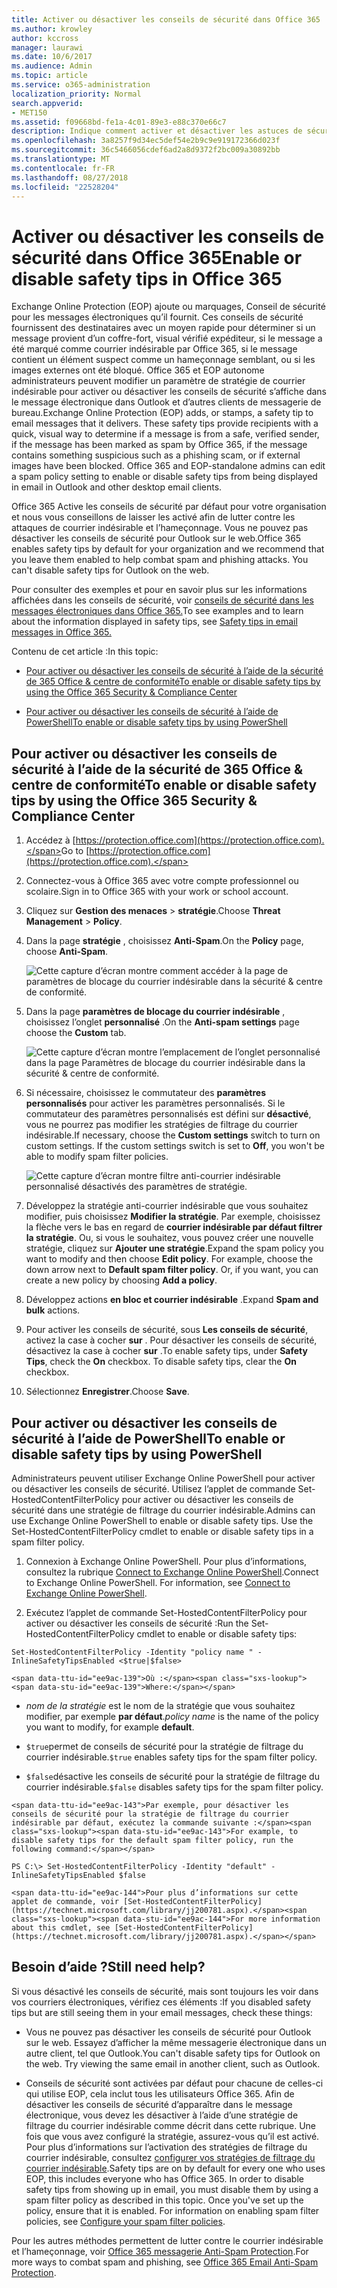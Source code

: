 ```yaml
---
title: Activer ou désactiver les conseils de sécurité dans Office 365
ms.author: krowley
author: kccross
manager: laurawi
ms.date: 10/6/2017
ms.audience: Admin
ms.topic: article
ms.service: o365-administration
localization_priority: Normal
search.appverid:
- MET150
ms.assetid: f09668bd-fe1a-4c01-89e3-e88c370e66c7
description: Indique comment activer et désactiver les astuces de sécurité dans les messages électroniques à des administrateurs Office 365 et EOP.
ms.openlocfilehash: 3a8257f9d34ec5def54e2b9c9e919172366d023f
ms.sourcegitcommit: 36c5466056cdef6ad2a8d9372f2bc009a30892bb
ms.translationtype: MT
ms.contentlocale: fr-FR
ms.lasthandoff: 08/27/2018
ms.locfileid: "22528204"
---
```

# <a name="enable-or-disable-safety-tips-in-office-365"></a><span data-ttu-id="ee9ac-103">Activer ou désactiver les conseils de sécurité dans Office 365</span><span class="sxs-lookup"><span data-stu-id="ee9ac-103">Enable or disable safety tips in Office 365</span></span>

<span data-ttu-id="ee9ac-p101">Exchange Online Protection (EOP) ajoute ou marquages, Conseil de sécurité pour les messages électroniques qu’il fournit. Ces conseils de sécurité fournissent des destinataires avec un moyen rapide pour déterminer si un message provient d’un coffre-fort, visual vérifié expéditeur, si le message a été marqué comme courrier indésirable par Office 365, si le message contient un élément suspect comme un hameçonnage semblant, ou si les images externes ont été bloqué. Office 365 et EOP autonome administrateurs peuvent modifier un paramètre de stratégie de courrier indésirable pour activer ou désactiver les conseils de sécurité s’affiche dans le message électronique dans Outlook et d’autres clients de messagerie de bureau.</span><span class="sxs-lookup"><span data-stu-id="ee9ac-p101">Exchange Online Protection (EOP) adds, or stamps, a safety tip to email messages that it delivers. These safety tips provide recipients with a quick, visual way to determine if a message is from a safe, verified sender, if the message has been marked as spam by Office 365, if the message contains something suspicious such as a phishing scam, or if external images have been blocked. Office 365 and EOP-standalone admins can edit a spam policy setting to enable or disable safety tips from being displayed in email in Outlook and other desktop email clients.</span></span> 
  
<span data-ttu-id="ee9ac-p102">Office 365 Active les conseils de sécurité par défaut pour votre organisation et nous vous conseillons de laisser les activé afin de lutter contre les attaques de courrier indésirable et l’hameçonnage. Vous ne pouvez pas désactiver les conseils de sécurité pour Outlook sur le web.</span><span class="sxs-lookup"><span data-stu-id="ee9ac-p102">Office 365 enables safety tips by default for your organization and we recommend that you leave them enabled to help combat spam and phishing attacks. You can't disable safety tips for Outlook on the web.</span></span>
  
<span data-ttu-id="ee9ac-109">Pour consulter des exemples et pour en savoir plus sur les informations affichées dans les conseils de sécurité, voir [conseils de sécurité dans les messages électroniques dans Office 365.](safety-tips-in-office-365.md)</span><span class="sxs-lookup"><span data-stu-id="ee9ac-109">To see examples and to learn about the information displayed in safety tips, see [Safety tips in email messages in Office 365.](safety-tips-in-office-365.md)</span></span>
  
<span data-ttu-id="ee9ac-110">Contenu de cet article :</span><span class="sxs-lookup"><span data-stu-id="ee9ac-110">In this topic:</span></span>
  
- [<span data-ttu-id="ee9ac-111">Pour activer ou désactiver les conseils de sécurité à l’aide de la sécurité de 365 Office &amp; centre de conformité</span><span class="sxs-lookup"><span data-stu-id="ee9ac-111">To enable or disable safety tips by using the Office 365 Security &amp; Compliance Center</span></span>](enable-or-disable-safety-tips.md#SandCCsafetytip)
    
- [<span data-ttu-id="ee9ac-112">Pour activer ou désactiver les conseils de sécurité à l’aide de PowerShell</span><span class="sxs-lookup"><span data-stu-id="ee9ac-112">To enable or disable safety tips by using PowerShell</span></span>](enable-or-disable-safety-tips.md#pshellsafetytip)
    
## <a name="to-enable-or-disable-safety-tips-by-using-the-office-365-security-amp-compliance-center"></a><span data-ttu-id="ee9ac-113">Pour activer ou désactiver les conseils de sécurité à l’aide de la sécurité de 365 Office &amp; centre de conformité</span><span class="sxs-lookup"><span data-stu-id="ee9ac-113">To enable or disable safety tips by using the Office 365 Security &amp; Compliance Center</span></span>
<span data-ttu-id="ee9ac-114"><a name="SandCCsafetytip"> </a></span><span class="sxs-lookup"><span data-stu-id="ee9ac-114"></span></span>

1. <span data-ttu-id="ee9ac-115">Accédez à [https://protection.office.com](https://protection.office.com).</span><span class="sxs-lookup"><span data-stu-id="ee9ac-115">Go to [https://protection.office.com](https://protection.office.com).</span></span>
    
2. <span data-ttu-id="ee9ac-116">Connectez-vous à Office 365 avec votre compte professionnel ou scolaire.</span><span class="sxs-lookup"><span data-stu-id="ee9ac-116">Sign in to Office 365 with your work or school account.</span></span>
    
3. <span data-ttu-id="ee9ac-117">Cliquez sur **Gestion des menaces** \> **stratégie**.</span><span class="sxs-lookup"><span data-stu-id="ee9ac-117">Choose **Threat Management** \> **Policy**.</span></span> 
    
4. <span data-ttu-id="ee9ac-118">Dans la page **stratégie** , choisissez **Anti-Spam**.</span><span class="sxs-lookup"><span data-stu-id="ee9ac-118">On the **Policy** page, choose **Anti-Spam**.</span></span>
    
    ![Cette capture d’écran montre comment accéder à la page de paramètres de blocage du courrier indésirable dans la sécurité &amp; centre de conformité.](media/b8eb2ee3-2eb1-4ea2-b138-f6d7fb2e23de.png)
  
5. <span data-ttu-id="ee9ac-120">Dans la page **paramètres de blocage du courrier indésirable** , choisissez l’onglet **personnalisé** .</span><span class="sxs-lookup"><span data-stu-id="ee9ac-120">On the **Anti-spam settings** page choose the **Custom** tab.</span></span> 
    
    ![Cette capture d’écran montre l’emplacement de l’onglet personnalisé dans la page Paramètres de blocage du courrier indésirable dans la sécurité &amp; centre de conformité.](media/1d688d23-e6f3-4de5-84a7-e8ce31786193.png)
  
6. <span data-ttu-id="ee9ac-p103">Si nécessaire, choisissez le commutateur des **paramètres personnalisés** pour activer les paramètres personnalisés. Si le commutateur des paramètres personnalisés est défini sur **désactivé**, vous ne pourrez pas modifier les stratégies de filtrage du courrier indésirable.</span><span class="sxs-lookup"><span data-stu-id="ee9ac-p103">If necessary, choose the **Custom settings** switch to turn on custom settings. If the custom settings switch is set to **Off**, you won't be able to modify spam filter policies.</span></span>
    
    ![Cette capture d’écran montre filtre anti-courrier indésirable personnalisé désactivés des paramètres de stratégie.](media/94f900ad-b556-4a31-a3ac-acfcd72e71b8.png)
  
7. <span data-ttu-id="ee9ac-p104">Développez la stratégie anti-courrier indésirable que vous souhaitez modifier, puis choisissez **Modifier la stratégie**. Par exemple, choisissez la flèche vers le bas en regard de **courrier indésirable par défaut filtrer la stratégie**. Ou, si vous le souhaitez, vous pouvez créer une nouvelle stratégie, cliquez sur **Ajouter une stratégie**.</span><span class="sxs-lookup"><span data-stu-id="ee9ac-p104">Expand the spam policy you want to modify and then choose **Edit policy**. For example, choose the down arrow next to **Default spam filter policy**. Or, if you want, you can create a new policy by choosing **Add a policy**.</span></span>
    
8. <span data-ttu-id="ee9ac-128">Développez actions **en bloc et courrier indésirable** .</span><span class="sxs-lookup"><span data-stu-id="ee9ac-128">Expand **Spam and bulk** actions.</span></span> 
    
9. <span data-ttu-id="ee9ac-p105">Pour activer les conseils de sécurité, sous **Les conseils de sécurité**, activez la case à cocher **sur** . Pour désactiver les conseils de sécurité, désactivez la case à cocher **sur** .</span><span class="sxs-lookup"><span data-stu-id="ee9ac-p105">To enable safety tips, under **Safety Tips**, check the **On** checkbox. To disable safety tips, clear the **On** checkbox.</span></span> 
    
10. <span data-ttu-id="ee9ac-131">Sélectionnez **Enregistrer**.</span><span class="sxs-lookup"><span data-stu-id="ee9ac-131">Choose **Save**.</span></span>
    
## <a name="to-enable-or-disable-safety-tips-by-using-powershell"></a><span data-ttu-id="ee9ac-132">Pour activer ou désactiver les conseils de sécurité à l’aide de PowerShell</span><span class="sxs-lookup"><span data-stu-id="ee9ac-132">To enable or disable safety tips by using PowerShell</span></span>
<span data-ttu-id="ee9ac-133"><a name="pshellsafetytip"> </a></span><span class="sxs-lookup"><span data-stu-id="ee9ac-133"></span></span>

<span data-ttu-id="ee9ac-p106">Administrateurs peuvent utiliser Exchange Online PowerShell pour activer ou désactiver les conseils de sécurité. Utilisez l’applet de commande Set-HostedContentFilterPolicy pour activer ou désactiver les conseils de sécurité dans une stratégie de filtrage du courrier indésirable.</span><span class="sxs-lookup"><span data-stu-id="ee9ac-p106">Admins can use Exchange Online PowerShell to enable or disable safety tips. Use the Set-HostedContentFilterPolicy cmdlet to enable or disable safety tips in a spam filter policy.</span></span>
  
1. <span data-ttu-id="ee9ac-p107">Connexion à Exchange Online PowerShell. Pour plus d’informations, consultez la rubrique [Connect to Exchange Online PowerShell](http://go.microsoft.com/fwlink/p/?LinkId=396554).</span><span class="sxs-lookup"><span data-stu-id="ee9ac-p107">Connect to Exchange Online PowerShell. For information, see [Connect to Exchange Online PowerShell](http://go.microsoft.com/fwlink/p/?LinkId=396554).</span></span>
    
2. <span data-ttu-id="ee9ac-138">Exécutez l’applet de commande Set-HostedContentFilterPolicy pour activer ou désactiver les conseils de sécurité :</span><span class="sxs-lookup"><span data-stu-id="ee9ac-138">Run the Set-HostedContentFilterPolicy cmdlet to enable or disable safety tips:</span></span>
    
  ```
  Set-HostedContentFilterPolicy -Identity "policy name " -InlineSafetyTipsEnabled <$true|$false>
  ```

    <span data-ttu-id="ee9ac-139">Où :</span><span class="sxs-lookup"><span data-stu-id="ee9ac-139">Where:</span></span>
    
  -  <span data-ttu-id="ee9ac-140">*nom de la stratégie* est le nom de la stratégie que vous souhaitez modifier, par exemple **par défaut**.</span><span class="sxs-lookup"><span data-stu-id="ee9ac-140">*policy name*  is the name of the policy you want to modify, for example **default**.</span></span>
    
  -  <span data-ttu-id="ee9ac-141">`$true`permet de conseils de sécurité pour la stratégie de filtrage du courrier indésirable.</span><span class="sxs-lookup"><span data-stu-id="ee9ac-141">`$true` enables safety tips for the spam filter policy.</span></span> 
    
  -  <span data-ttu-id="ee9ac-142">`$false`désactive les conseils de sécurité pour la stratégie de filtrage du courrier indésirable.</span><span class="sxs-lookup"><span data-stu-id="ee9ac-142">`$false` disables safety tips for the spam filter policy.</span></span> 
    
    <span data-ttu-id="ee9ac-143">Par exemple, pour désactiver les conseils de sécurité pour la stratégie de filtrage du courrier indésirable par défaut, exécutez la commande suivante :</span><span class="sxs-lookup"><span data-stu-id="ee9ac-143">For example, to disable safety tips for the default spam filter policy, run the following command:</span></span>
    
  ```
  PS C:\> Set-HostedContentFilterPolicy -Identity "default" -InlineSafetyTipsEnabled $false
  ```

    <span data-ttu-id="ee9ac-144">Pour plus d’informations sur cette applet de commande, voir [Set-HostedContentFilterPolicy](https://technet.microsoft.com/library/jj200781.aspx).</span><span class="sxs-lookup"><span data-stu-id="ee9ac-144">For more information about this cmdlet, see [Set-HostedContentFilterPolicy](https://technet.microsoft.com/library/jj200781.aspx).</span></span>
    
## <a name="still-need-help"></a><span data-ttu-id="ee9ac-145">Besoin d’aide ?</span><span class="sxs-lookup"><span data-stu-id="ee9ac-145">Still need help?</span></span>
<span data-ttu-id="ee9ac-146"><a name="pshellsafetytip"> </a></span><span class="sxs-lookup"><span data-stu-id="ee9ac-146"></span></span>

<span data-ttu-id="ee9ac-147">Si vous désactivé les conseils de sécurité, mais sont toujours les voir dans vos courriers électroniques, vérifiez ces éléments :</span><span class="sxs-lookup"><span data-stu-id="ee9ac-147">If you disabled safety tips but are still seeing them in your email messages, check these things:</span></span>
  
- <span data-ttu-id="ee9ac-p108">Vous ne pouvez pas désactiver les conseils de sécurité pour Outlook sur le web. Essayez d’afficher la même messagerie électronique dans un autre client, tel que Outlook.</span><span class="sxs-lookup"><span data-stu-id="ee9ac-p108">You can't disable safety tips for Outlook on the web. Try viewing the same email in another client, such as Outlook.</span></span>
    
- <span data-ttu-id="ee9ac-p109">Conseils de sécurité sont activées par défaut pour chacune de celles-ci qui utilise EOP, cela inclut tous les utilisateurs Office 365. Afin de désactiver les conseils de sécurité d’apparaître dans le message électronique, vous devez les désactiver à l’aide d’une stratégie de filtrage du courrier indésirable comme décrit dans cette rubrique. Une fois que vous avez configuré la stratégie, assurez-vous qu’il est activé. Pour plus d’informations sur l’activation des stratégies de filtrage du courrier indésirable, consultez [configurer vos stratégies de filtrage du courrier indésirable](https://technet.microsoft.com/library/jj200684.aspx).</span><span class="sxs-lookup"><span data-stu-id="ee9ac-p109">Safety tips are on by default for every one who uses EOP, this includes everyone who has Office 365. In order to disable safety tips from showing up in email, you must disable them by using a spam filter policy as described in this topic. Once you've set up the policy, ensure that it is enabled. For information on enabling spam filter policies, see [Configure your spam filter policies](https://technet.microsoft.com/library/jj200684.aspx).</span></span>
    
<span data-ttu-id="ee9ac-154">Pour les autres méthodes permettent de lutter contre le courrier indésirable et l’hameçonnage, voir [Office 365 messagerie Anti-Spam Protection](anti-spam-protection.md).</span><span class="sxs-lookup"><span data-stu-id="ee9ac-154">For more ways to combat spam and phishing, see [Office 365 Email Anti-Spam Protection](anti-spam-protection.md).</span></span>
  

